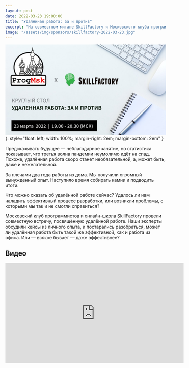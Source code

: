 ```yaml
---
layout: post
date: 2022-03-23 19:00:00
title: "Удалённая работа: за и против"
excerpt: "На совместном митапе SkillFactory и Московского клуба программистов мы обсудили опыт удалённой работы."
image: "/assets/img/sponsors/skillfactory-2022-03-23.jpg"
---
```


![Удалённая работа: за и против](/assets/img/sponsors/skillfactory-2022-03-23.jpg){: style="float: left; width: 100%; margin-right: 2em; margin-bottom: 2em" }

Предсказывать будущее — неблагодарное занятие, но статистика показывает, что третья волна пандемии неумолимо идёт на спад. Похоже, удалённая работа скоро станет необязательной, а, может быть, даже и нежелательной.

За плечами два года работы из дома. Мы получили огромный вынужденный опыт. Наступило время собирать камни и подводить итоги.

Что можно сказать об удалённой работе сейчас? Удалось ли нам наладить эффективный процесс разработки, или возникли проблемы, с которыми мы так и не смогли справиться?

Московский клуб программистов и онлайн-школа SkillFactory провели совместную встречу, посвящённую удалённой работе. Наши эксперты обсудили кейсы из личного опыта, и постарались разобраться, может ли удалённая работа быть такой же эффективной, как и работа из офиса. Или — всякое бывает — даже эффективнее?

## Видео

<div class="video">
    <iframe width="560" height="315" src="https://www.youtube.com/embed/JLI-KSBEB9U" title="YouTube video player" frameborder="0" allow="accelerometer; autoplay; clipboard-write; encrypted-media; gyroscope; picture-in-picture" allowfullscreen></iframe>
</div>
